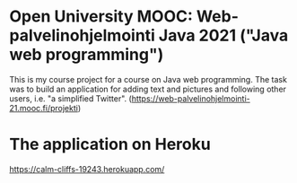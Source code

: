 # Open University MOOC: Web-palvelinohjelmointi Java 2021 ("Java web programming")

This is my course project for a course on Java web programming. The task was to build an application for adding text and pictures and following other users, i.e. "a simplified Twitter". (https://web-palvelinohjelmointi-21.mooc.fi/projekti)

# The application on Heroku

https://calm-cliffs-19243.herokuapp.com/
